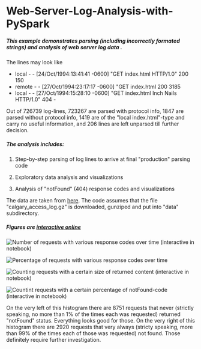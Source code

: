 # Web-Server-Log-Analysis-with-PySpark

##### This example demonstrates parsing (including incorrectly formated strings) and analysis of web server log data . 

The lines may look like

* local - - [24/Oct/1994:13:41:41 -0600] "GET index.html HTTP/1.0" 200 150
* remote - - [27/Oct/1994:23:17:17 -0600] "GET index.html 200 3185
* local - - [27/Oct/1994:15:28:10 -0600] "GET index.html Inch Nails HTTP/1.0" 404 -


Out of 726739 log-lines, 723267 are parsed with protocol info, 1847 are parsed without protocol info, 1419 are of the "local index.html"-type and carry no useful information, and 206 lines are left unparsed till further decision.

##### The analysis includes:

1. Step-by-step parsing of log lines to arrive at final "production" parsing code

2. Exploratory data analysis and visualizations

3. Analysis of "notFound" (404) response codes and visualizations

The data are taken from [here](http://ita.ee.lbl.gov/html/contrib/Calgary-HTTP.html). The code assumes that the file "calgary_access_log.gz" is downloaded, gunziped and put into "data" subdirectory.


##### Figures are [interactive online](https://rawgit.com/olalakul/Web-Server-Log-Analysis-PySpark/master/WebLogAnalysis.html)


![Number of requests with various response codes over time (interactive in notebook)](images/requests_responseCodes.png)

![Percentage of requests with various response codes over time](images/output_42_1.png?raw=True)

![Counting requests with a certain size of returned content (interactive in notebook)](images/requests_sizeDocument.png?raw=True)

![Countint requests with a certain percentage of notFound-code (interactive in notebook)](images/requests_percentageNotFound.png?raw=True)

On the very left of this histogram there are 8751 requests that never (strictly speaking, no more than 1% of the times each was requested) returned "notFound" status. Everything looks good for those. On the very right of this histogram there are 2920 requests that very always (stricty speaking, more than 99% of the times each of those was requested) not found. Those definitely require further investigation.
